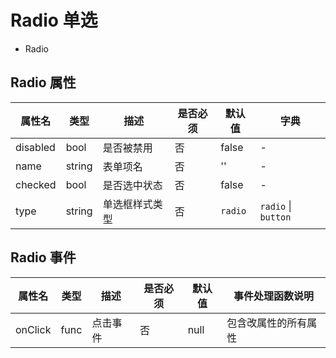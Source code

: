 # Radio 单选


* Radio

## Radio 属性

属性名 | 类型 | 描述 | 是否必须 | 默认值 | 字典 |  
------- | ------- | ------- | ------- | ------- | ------- |
disabled | bool | 是否被禁用 | 否 | false | - |
name | string | 表单项名 | 否 | '' | - |
checked | bool | 是否选中状态 | 否 | false | - |
type | string | 单选框样式类型 | 否 | `radio` | `radio` \| `button` |

## Radio 事件
属性名 | 类型 | 描述 | 是否必须 | 默认值 | 事件处理函数说明 |  
------- | ------- | ------- | ------- | ------- | ------- |
onClick | func | 点击事件 | 否 | null | 包含改属性的所有属性 |
